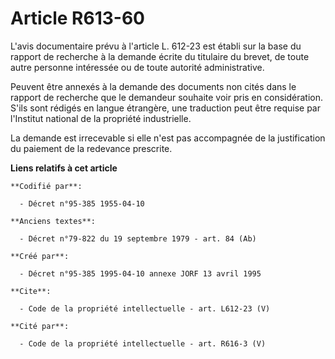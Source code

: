 # Article R613-60

L'avis documentaire prévu à l'article L. 612-23 est établi sur la base du rapport de recherche à la demande écrite du
titulaire du brevet, de toute autre personne intéressée ou de toute autorité administrative. 

Peuvent être annexés à la demande des documents non cités dans le rapport de recherche que le demandeur souhaite voir pris en
considération. S'ils sont rédigés en langue étrangère, une traduction peut être requise par l'Institut national de la
propriété industrielle. 

La demande est irrecevable si elle n'est pas accompagnée de la justification du paiement de la redevance prescrite.

**Liens relatifs à cet article**

	**Codifié par**:

	  - Décret n°95-385 1955-04-10

	**Anciens textes**:

	  - Décret n°79-822 du 19 septembre 1979 - art. 84 (Ab)

	**Créé par**:

	  - Décret n°95-385 1995-04-10 annexe JORF 13 avril 1995

	**Cite**:

	  - Code de la propriété intellectuelle - art. L612-23 (V)

	**Cité par**:

	  - Code de la propriété intellectuelle - art. R616-3 (V)
